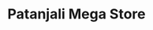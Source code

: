 ---
title: "Patanjali Mega Store"
url: /b-block-aecs-layout/patanjali-mega-store/
shop: Supermarkt
---